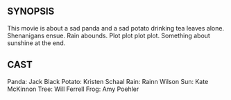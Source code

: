 SYNOPSIS
--------
This movie is about a sad panda and a sad potato drinking tea leaves alone.  Shenanigans ensue.  Rain abounds.  Plot plot plot plot.  Something about sunshine at the end.

CAST
------
Panda:      Jack Black
Potato:     Kristen Schaal
Rain:       Rainn Wilson
Sun:        Kate McKinnon
Tree:       Will Ferrell
Frog:       Amy Poehler
